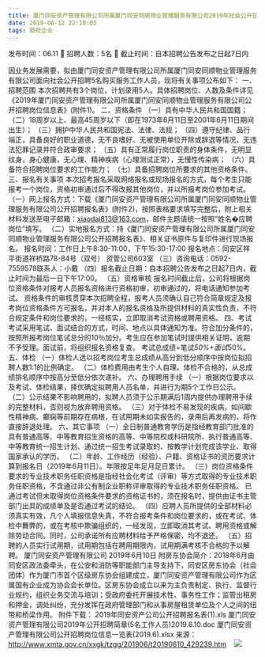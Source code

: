 ```yaml
---
title: 厦门同安资产管理有限公司所属厦门同安同顺物业管理服务有限公司2019年社会公开招聘5名人员简章
date: 2019-06-12 22:10:03
tags: 政府企业
---
```

发布时间：06.11   🌟   招聘人数：5名   🌈   截止时间：自本招聘公告发布之日起7日内
<!-- more -->
因业务发展需要，拟由厦门同安资产管理有限公司所属厦门同安同顺物业管理服务有限公司面向社会公开招聘5名购买服务工作人员，现将有关事项公布如下：
一、招聘范围
本次招聘共有3个岗位，计划录用5人。具体招聘岗位、人数及条件详见《2019年厦门同安资产管理有限公司所属厦门同安同顺物业管理服务有限公司公开招聘岗位信息表》(附件1)。
二、资格条件
（一）具有中华人民共和国国籍；
（二）18周岁以上、最高45周岁以下（即在1973年6月11日至2001年6月11日期间出生）；
（三）拥护中华人民共和国宪法、法律、法规；
（四）遵守纪律、品行端正，具备良好的职业道德，无不良嗜好、无被使用单位开除或辞退等情况，无违法犯罪记录并符合政审要求；
（五）具有正常履行岗位职责的身体条件，无明显纹身，身心健康，无心理、精神疾病（心理测试正常），无慢性传染病；
（六）具备符合招聘岗位要求的工作能力；
（七）具备招聘岗位所要求的其他资格条件。
三、报名有关事项
本次招考报名采取网络报名或现场报名的方式，每个考生只能报考一个岗位，资格初审通过后不得改报其他岗位，并以所报考岗位参加考试。
（一）网上报名方式：下载《厦门同安资产管理有限公司所属厦门同安同顺物业管理服务有限公司公开招聘报名表》(附件2)，按照表格要求填写完整后，附上相关材料发送至电子邮箱：xiaodai813@163.com，邮件主题请统一按照“姓名�应聘岗位”填写。
（二）实地报名方式：持《厦门同安资产管理有限公司所属厦门同安同顺物业管理服务有限公司公开招聘报名表》、相关证书原件与复印件进行现场报名。
报名时间：工作日上午8:30-11:00，下午15:30-17:00
报名地点：同安区祥平街道祥桥路78-84号（双号）
资管公司603室
（三）咨询电话：0592-7559578联系人：小戴
（四）报名截止日期：自本招聘公告发布之日起7日内，截止时间为最后一日下午17:00。
（五）资格审核
报名时间截止后，公司将根据岗位资格条件对报考人员报名资格进行资格初审，初审通过的，将电话通知参加考试。
资格条件的审核贯穿本次招聘全程，报考人员须确认自己符合简章规定及报考岗位资格条件方可报名，并对本人的报名资格及所提供材料的真实性负责，不符合规定条件和岗位要求的，一经核实，立即取消考试资格或聘用资格。
四、考试
考试采用笔试、面试结合的方式，时间、地点以具体通知为准。符合加分条件的，按照所报考岗位笔试总分的10％加分。考生应在参加笔试时提供相关证明，逾期不予受理。面试前，将组织报名资格复查。
考试总成绩=笔试*50%+面试*50%。
五、体检
（一）体检人选以招考岗位考生总成绩从高分到低分顺序中按岗位拟招聘人数1:1的比例确定。
（二）体检费用由考生个人自理。体检不合格的，从总成绩排名顺序中按高分至低分依次递补。
六、办理聘用手续
（一）根据岗位要求以及考试、体检结果，择优确定拟聘用人员名单，并进行为期5个工作日公示。
（二）公示结果不影响聘用的，拟聘人员须于公示期满后1周内提供办理聘用手续的完整材料，否则视为放弃聘用资格。
（三）对于体检不易发现的疾病，如间歇性精神病、癫痫等前期存在病根，在试用期未如实报告的，录用后再发病的，将作直接辞退处理。
六、其它事项
（一）全日制普通教育学历是指经教育部门批准的具有普通高等、中等教育招生资格的高等、中等院校或科研院所、执行普通高等、中等教育统一招生计划、通过统一招生考试录取的、按教学计划完成该学业、取得国家承认的学历。
（二）年龄、工作经历（经验）、户籍、资格证书的资历要求计算到报名日（2019年6月11日）。年限按足年足月足日累计。
（三）岗位资格条件要求的专业技术职务任职资格是指经社会化考试（评审）等方式取得的专业技术职务任职资格，不含通过非公有制企业职称评审取得的专业技术职务任职资格。
已通过考试但未取得岗位资格条件要求的资格证书的，须在报名时，提供由证书主管部门出具的成绩单及是否通过考试的结论。
（四）应聘人员所提供的全部材料必须真实有效，凡个人填报信息失真，不符合报考条件和岗位要求的，或在考试、体检中舞弊的，或在考核中欺骗组织的，一经发现，立即取消其考试、聘用资格或解除劳动合同。同时，公司承诺所有应聘材料给予严格保密，均不退还。
（五）招聘的人员实行试用期，试用期包括在聘用期限内，试用期满考核不合格的予以解聘。
厦门同安资产管理有限公司
2019年6月10日
附房东协会简介：2018年6月由同安区政法委牵头，在公安和消防等职能部门主导支持下，同安区房东协会（社会团体）作为厦门市首个区级房东协会组建成立，厦门同安资产管理有限公司作为区属国有企业成为协会会长单位。区房东协会成立以来为主负责制定、执行、监督行业规约，组织业务交流与培训；受政府委托开展技术性、事务性工作；监管出租房和押金，调处纠纷，充分发挥在政府管理部门和从事房屋租赁单位及个人之间的纽带和桥梁作用。
附件下载：
2019年同安资产公司公开招聘报名表(1).xls
厦门同安资产管理有限公司2019年公开招聘简章(5名工作人员)2019.6.10.doc
厦门同安资产管理有限公司公开招聘岗位信息一览表(2019.6).xlsx
来源：
http://www.xmta.gov.cn/xxgk/tzgg/201906/t20190610_429239.htm
 
 ![](https://cdn.weiweiblog.cn/20181015134814.png)